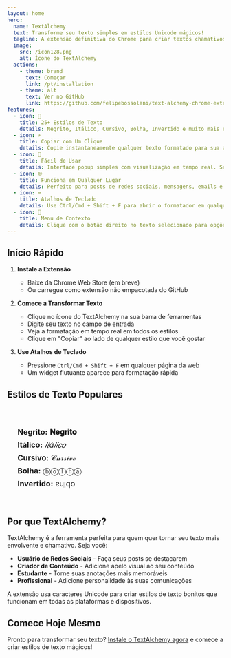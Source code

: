 ```yaml
---
layout: home
hero:
  name: TextAlchemy
  text: Transforme seu texto simples em estilos Unicode mágicos!
  tagline: A extensão definitiva do Chrome para criar textos chamativos com 25+ estilos únicos
  image:
    src: /icon128.png
    alt: Ícone do TextAlchemy
  actions:
    - theme: brand
      text: Começar
      link: /pt/installation
    - theme: alt
      text: Ver no GitHub
      link: https://github.com/felipebossolani/text-alchemy-chrome-extension
features:
  - icon: 🎨
    title: 25+ Estilos de Texto
    details: Negrito, Itálico, Cursivo, Bolha, Invertido e muito mais estilos Unicode únicos para destacar seu texto
  - icon: ⚡
    title: Copiar com Um Clique
    details: Copie instantaneamente qualquer texto formatado para sua área de transferência com um único clique
  - icon: 🔧
    title: Fácil de Usar
    details: Interface popup simples com visualização em tempo real. Sem necessidade de cadastro, funciona offline
  - icon: 🌐
    title: Funciona em Qualquer Lugar
    details: Perfeito para posts de redes sociais, mensagens, emails e onde você quiser destacar seu texto
  - icon: ⌨️
    title: Atalhos de Teclado
    details: Use Ctrl/Cmd + Shift + F para abrir o formatador em qualquer página da web
  - icon: 🎯
    title: Menu de Contexto
    details: Clique com o botão direito no texto selecionado para opções rápidas de formatação
---
```


## Início Rápido

1. **Instale a Extensão**
   - Baixe da Chrome Web Store (em breve)
   - Ou carregue como extensão não empacotada do GitHub

2. **Comece a Transformar Texto**
   - Clique no ícone do TextAlchemy na sua barra de ferramentas
   - Digite seu texto no campo de entrada
   - Veja a formatação em tempo real em todos os estilos
   - Clique em "Copiar" ao lado de qualquer estilo que você gostar

3. **Use Atalhos de Teclado**
   - Pressione `Ctrl/Cmd + Shift + F` em qualquer página da web
   - Um widget flutuante aparece para formatação rápida

## Estilos de Texto Populares

<div class="text-styles-demo">
  <div class="style-example">
    <strong>Negrito:</strong> <span class="bold-text">𝐍𝐞𝐠𝐫𝐢𝐭𝐨</span>
  </div>
  <div class="style-example">
    <strong>Itálico:</strong> <span class="italic-text">𝐼𝑡á𝑙𝑖𝑐𝑜</span>
  </div>
  <div class="style-example">
    <strong>Cursivo:</strong> <span class="cursive-text">𝒞𝓊𝓇𝓈𝒾𝓋ℯ</span>
  </div>
  <div class="style-example">
    <strong>Bolha:</strong> <span class="bubble-text">ⓑⓞⓛⓗⓐ</span>
  </div>
  <div class="style-example">
    <strong>Invertido:</strong> <span class="upside-down-text">ɐɥןqo</span>
  </div>
</div>

## Por que TextAlchemy?

TextAlchemy é a ferramenta perfeita para quem quer tornar seu texto mais envolvente e chamativo. Seja você:

- **Usuário de Redes Sociais** - Faça seus posts se destacarem
- **Criador de Conteúdo** - Adicione apelo visual ao seu conteúdo
- **Estudante** - Torne suas anotações mais memoráveis
- **Profissional** - Adicione personalidade às suas comunicações

A extensão usa caracteres Unicode para criar estilos de texto bonitos que funcionam em todas as plataformas e dispositivos.

## Comece Hoje Mesmo

Pronto para transformar seu texto? [Instale o TextAlchemy agora](/pt/installation) e comece a criar estilos de texto mágicos!

<style>
.text-styles-demo {
  margin: 2rem 0;
  padding: 1.5rem;
  background: var(--vp-c-bg-soft);
  border-radius: 8px;
  border: 1px solid var(--vp-c-border);
}

.style-example {
  margin: 0.5rem 0;
  font-size: 1.1rem;
}

.bold-text {
  font-weight: bold;
  color: var(--vp-c-brand);
}

.italic-text {
  font-style: italic;
  color: var(--vp-c-brand-light);
}

.cursive-text {
  font-family: cursive;
  color: var(--vp-c-brand);
}

.bubble-text {
  color: var(--vp-c-brand-light);
}

.upside-down-text {
  color: var(--vp-c-brand);
}
</style> 